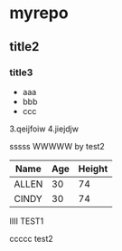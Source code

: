 # myrepo
## title2
### title3
- aaa
- bbb
- ccc

3.qeijfoiw
4.jiejdjw

sssss
WWWWW by test2

Name|Age|Height
----|---|------
ALLEN|30|74
CINDY|30|74

IIII TEST1

ccccc test2
